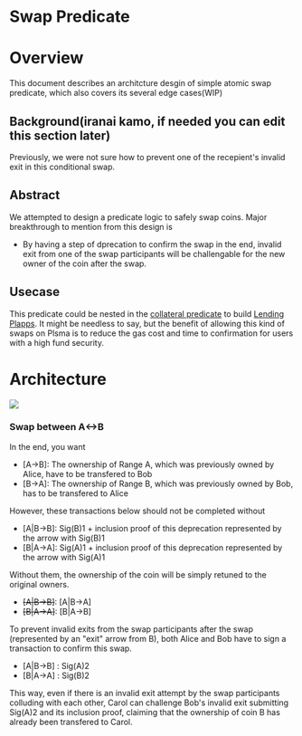 Swap Predicate   
=====

# Overview
This document describes an architcture desgin of simple atomic swap predicate, which also covers its several edge cases(WIP)

## Background(iranai kamo, if needed you can edit this section later)

Previously, we were not sure how to prevent one of the recepient's invalid exit in this conditional swap. 

## Abstract

We attempted to design a predicate logic to safely swap coins. 
Major breakthrough to mention from this design is  
- By having a step of dprecation to confirm the swap in the end, invalid exit from one of the swap participants  will be challengable for the new owner of the coin after the swap.  

## Usecase 

This predicate could be nested in the [collateral predicate](https://hackmd.io/@yuriko/Sy0VQFneH#Collateral-predicate) to build [Lending Plapps](https://hackmd.io/@yuriko/Sy0VQFneH#Lending-Plapp).
It might be needless to say, but the benefit of allowing this kind of swaps on Plsma is to reduce the gas cost and time to confirmation for users with a high fund security. 

# Architecture
![](https://i.imgur.com/rVLTCc2.jpg)

### Swap between A<->B
In the end, you want 

- [A->B]: The ownership of Range A, which was previously owned by Alice, have to be transfered to Bob 
- [B->A]: The ownership of Range B, which was previously owned by Bob, has to be transfered to Alice

However, these transactions below should not be completed without 

- [A|B->B]: Sig(B)1 + inclusion proof of this deprecation represented by the arrow with Sig(B)1
- [B|A->A]: Sig(A)1 + inclusion proof of this deprecation represented by the arrow with Sig(A)1

Without them, the ownership of the coin will be simply retuned to the original owners. 

- ~~[A|B->B]~~: [A|B->A]
- ~~[B|A->A]~~: [B|A->B]

To prevent invalid exits from the swap participants after the swap (represented by an "exit" arrow from B), both Alice and Bob have to sign a transaction to confirm this swap.
- [A|B->B] : Sig(A)2 
- [B|A->A] : Sig(B)2 


This way, even if there is an invalid exit attempt by the swap participants colluding with each other, Carol can challenge Bob's invalid exit submitting Sig(A)2 and its inclusion proof, claiming that the ownership of coin B has already been transfered to Carol. 
